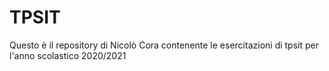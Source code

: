 # TPSIT
Questo è il repository di Nicolò Cora contenente le esercitazioni di tpsit per l'anno scolastico 2020/2021
